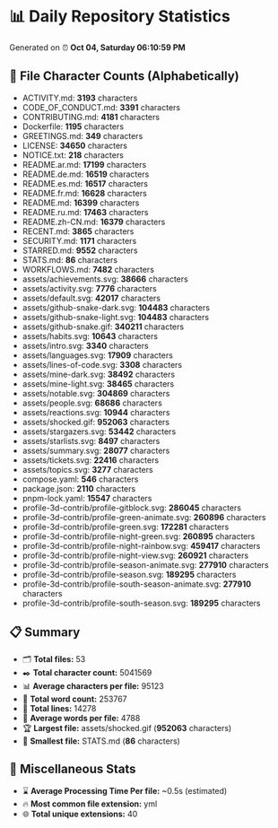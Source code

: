 # 📊 Daily Repository Statistics
Generated on ⏰ **Oct 04, Saturday 06:10:59 PM**

## 📂 File Character Counts (Alphabetically)
- ACTIVITY.md: **3193** characters
- CODE_OF_CONDUCT.md: **3391** characters
- CONTRIBUTING.md: **4181** characters
- Dockerfile: **1195** characters
- GREETINGS.md: **349** characters
- LICENSE: **34650** characters
- NOTICE.txt: **218** characters
- README.ar.md: **17199** characters
- README.de.md: **16519** characters
- README.es.md: **16517** characters
- README.fr.md: **16628** characters
- README.md: **16399** characters
- README.ru.md: **17463** characters
- README.zh-CN.md: **16379** characters
- RECENT.md: **3865** characters
- SECURITY.md: **1171** characters
- STARRED.md: **9552** characters
- STATS.md: **86** characters
- WORKFLOWS.md: **7482** characters
- assets/achievements.svg: **38666** characters
- assets/activity.svg: **7776** characters
- assets/default.svg: **42017** characters
- assets/github-snake-dark.svg: **104483** characters
- assets/github-snake-light.svg: **104483** characters
- assets/github-snake.gif: **340211** characters
- assets/habits.svg: **10643** characters
- assets/intro.svg: **3340** characters
- assets/languages.svg: **17909** characters
- assets/lines-of-code.svg: **3308** characters
- assets/mine-dark.svg: **38492** characters
- assets/mine-light.svg: **38465** characters
- assets/notable.svg: **304869** characters
- assets/people.svg: **68686** characters
- assets/reactions.svg: **10944** characters
- assets/shocked.gif: **952063** characters
- assets/stargazers.svg: **53442** characters
- assets/starlists.svg: **8497** characters
- assets/summary.svg: **28077** characters
- assets/tickets.svg: **22416** characters
- assets/topics.svg: **3277** characters
- compose.yaml: **546** characters
- package.json: **2110** characters
- pnpm-lock.yaml: **15547** characters
- profile-3d-contrib/profile-gitblock.svg: **286045** characters
- profile-3d-contrib/profile-green-animate.svg: **260896** characters
- profile-3d-contrib/profile-green.svg: **172281** characters
- profile-3d-contrib/profile-night-green.svg: **260895** characters
- profile-3d-contrib/profile-night-rainbow.svg: **459417** characters
- profile-3d-contrib/profile-night-view.svg: **260921** characters
- profile-3d-contrib/profile-season-animate.svg: **277910** characters
- profile-3d-contrib/profile-season.svg: **189295** characters
- profile-3d-contrib/profile-south-season-animate.svg: **277910** characters
- profile-3d-contrib/profile-south-season.svg: **189295** characters

## 📋 Summary
- 🗂️ **Total files:** 53
- ✒️ **Total character count:** 5041569
- 📊 **Average characters per file:** 95123
- 📝 **Total word count:** 253767
- 🧾 **Total lines:** 14278
- 📐 **Average words per file:** 4788
- 🏆 **Largest file:** assets/shocked.gif (**952063** characters)
- 🥉 **Smallest file:** STATS.md (**86** characters)

## 🌟 Miscellaneous Stats
- ⌛ **Average Processing Time Per file:** ~0.5s (estimated)
- 🔥 **Most common file extension:** yml
- 🌐 **Total unique extensions:** 40

